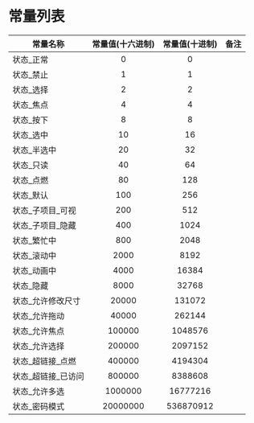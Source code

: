 # 常量列表
| 常量名称             | 常量值(十六进制) | 常量值(十进制) | 备注 |
| -------------------- | :--------------: | :------------: | :--: |
| 状态_正常            |        0         |       0        |      |
| 状态_禁止            |        1         |       1        |      |
| 状态_选择            |        2         |       2        |      |
| 状态_焦点            |        4         |       4        |      |
| 状态_按下            |        8         |       8        |      |
| 状态_选中            |        10        |       16       |      |
| 状态_半选中          |        20        |       32       |      |
| 状态_只读            |        40        |       64       |      |
| 状态_点燃            |        80        |      128       |      |
| 状态_默认            |       100        |      256       |      |
| 状态\_子项目\_可视   |       200        |      512       |      |
| 状态\_子项目\_隐藏   |       400        |      1024      |      |
| 状态_繁忙中          |       800        |      2048      |      |
| 状态_滚动中          |       2000       |      8192      |      |
| 状态_动画中          |       4000       |     16384      |      |
| 状态_隐藏            |       8000       |     32768      |      |
| 状态_允许修改尺寸    |      20000       |     131072     |      |
| 状态_允许拖动        |      40000       |     262144     |      |
| 状态_允许焦点        |      100000      |    1048576     |      |
| 状态_允许选择        |      200000      |    2097152     |      |
| 状态\_超链接\_点燃   |      400000      |    4194304     |      |
| 状态\_超链接\_已访问 |      800000      |    8388608     |      |
| 状态_允许多选        |     1000000      |    16777216    |      |
| 状态_密码模式        |     20000000     |   536870912    |      |


